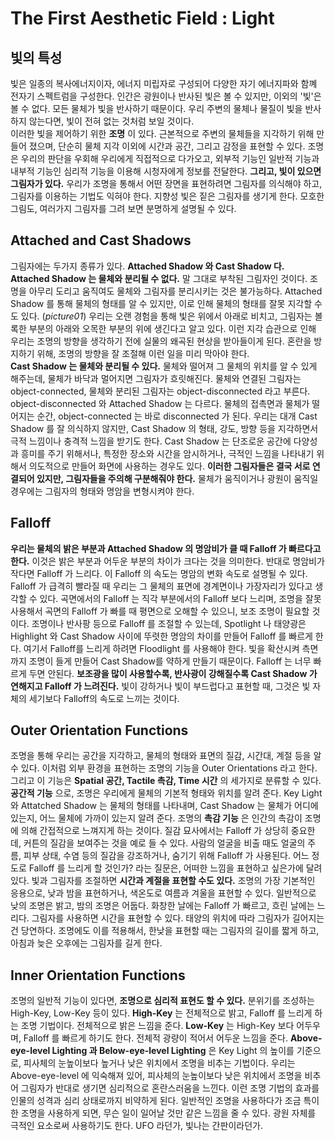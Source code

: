 # The First Aesthetic Field : Light
## 빛의 특성
빛은 일종의 복사에너지이자, 에너지 미립자로 구성되어 다양한 자기 에너지파와 함꼐 전자기 스펙트럼을 구성한다.
인간은 광원이나 반사된 빛은 볼 수 있지만, 이외의 '빛'은 볼 수 없다. 모든 물체가 빛을 반사하기 때문이다. 우리 주변의 물체나 물질이 빛을 반사하지 않는다면, 빛이 전혀 없는 것처럼 보일 것이다.    
이러한 빛을 제어하기 위한 __조명__ 이 있다. 근본적으로 주변의 물체들을 지각하기 위해 만들어 졌으며, 단순히 물체 지각 이외에 시간과 공간, 그리고 감정을 표현할 수 있다.
조명은 우리의 판단을 우회해 우리에게 직접적으로 다가오고, 외부적 기능인 일반적 기능과 내부적 기능인 심리적 기능을 이용해 시청자에게 정보를 전달한다.
__그리고, 빛이 있으면 그림자가 있다.__ 우리가 조명을 통해서 어떤 장면을 표현하려면 그림자를 의식해야 하고, 그림자를 이용하는 기법도 익혀야 한다.
지향성 빛은 짙은 그림자를 생기게 한다. 모호한 그림도, 여러가지 그림자를 그려 보면 분명하게 설명될 수 있다. 

## Attached and Cast Shadows
그림자에는 두가지 종류가 있다. __Attached Shadow 와 Cast Shadow 다.__
__Attached Shadow 는 물체와 분리될 수 없다.__ 말 그대로 부착된 그림자인 것이다. 조명을 아무리 도리고 움직여도 물체와 그림자를 분리시키는 것은 불가능하다.
Attached Shadow 를 통해 물체의 형태를 알 수 있지만, 이로 인해 물체의 형태를 잘못 지각할 수도 있다. (_picture01_)
우리는 오랜 경험을 통해 빛은 위에서 아래로 비치고, 그림자는 볼록한 부분의 아래와 오목한 부분의 위에 생긴다고 알고 있다.
이런 지각 습관으로 인해 우리는 조명의 방향을 생각하기 전에 실물의 왜곡된 현상을 받아들이게 된다. 혼란을 방지하기 위해, 조명의 방향을 잘 조절해 이런 일을 미리 막아야 한다.   
__Cast Shadow 는 물체와 분리될 수 있다.__ 물체와 떨어져 그 물체의 위치를 알 수 있게 해주는데, 물체가 바닥과 멀어지면 그림자가 흐릿해진다.
물체와 연결된 그림자는 object-connected, 물체와 분리된 그림자는 object-disconnected 라고 부른다.
object-disconnected 와 Attached Shadow 는 다르다. 물체의 접촉면과 물체가 떨어지는 순간, object-connected 는 바로 disconnected 가 된다.
우리는 대개 Cast Shadow 를 잘 의식하지 않지만, Cast Shadow 의 형태, 강도, 방향 등을 지각하면서 극적 느낌이나 충격적 느낌을 받기도 한다.
Cast Shadow 는 단조로운 공간에 다양성과 흥미를 주기 위해서나, 특정한 장소와 시간을 암시하거나, 극적인 느낌을 나타내기 위해서 의도적으로 만들어 화면에 사용하는 경우도 있다.
__이러한 그림자들은 결국 서로 연결되어 있지만, 그림자들을 주의해 구분해줘야 한다.__ 물체가 움직이거나 광원이 움직일 경우에는 그림자의 형태와 명암을 변형시켜야 한다.

## Falloff
__우리는 물체의 밝은 부분과 Attached Shadow 의 명암비가 클 때 Falloff 가 빠르다고 한다.__ 이것은 밝은 부분과 어두운 부분의 차이가 크다는 것을 의미한다. 반대로 명암비가 작다면 Falloff 가 느리다.
이 Falloff 의 속도는 명암의 변화 속도로 설명될 수 있다. Falloff 가 급격히 빨라질 때 우리는 그 물체의 표면에 경계면이나 가장자리가 있다고 생각할 수 있다. 
곡면에서의 Falloff 는 직각 부분에서의 Falloff 보다 느리며, 조명을 잘못 사용해서 곡면의 Falloff 가 빠를 때 평면으로 오해할 수 있으니, 보조 조명이 필요할 것이다.
조명이나 반사팡 등으로 Falloff 를 조절할 수 있는데, Spotlight 나 태양광은 Highlight 와 Cast Shadow 사이에 뚜렷한 명암의 차이를 만들어 Falloff 를 빠르게 한다.
여기서 Falloff를 느리게 하려면 Floodlight 를 사용해야 한다. 빛을 확산시켜 측면까지 조명이 들게 만들어 Cast Shadow를 약하게 만들기 때문이다.
Falloff 는 너무 빠르게 두면 안된다. __보조광을 많이 사용할수록, 반사광이 강해질수록 Cast Shadow 가 연해지고 Falloff 가 느려진다.__
빛이 강하거나 빛이 부드럽다고 표현할 때, 그것은 빛 자체의 세기보다 Falloff의 속도로 느끼는 것이다.

## Outer Orientation Functions
조명을 통해 우리는 공간을 지각하고, 물체의 형태와 표면의 질감, 시간대, 계절 등을 알 수 있다. 이처럼 외부 환경을 표현하는 조명의 기능을 Outer Orientations 라고 한다.
그리고 이 기능은 __Spatial 공간, Tactile 촉감, Time 시간__ 의 세가지로 분류할 수 있다.   
__공간적 기능__ 으로, 조명은 우리에게 물체의 기본적 형태와 위치를 알려 준다. 
Key Light 와 Attatched Shadow 는 물체의 형태를 나타내며, Cast Shadow 는 물체가 어디에 있는지, 어느 물체에 가까이 있는지 알려 준다.
조명의 __촉감 기능__ 은 인간의 촉감이 조명에 의해 간접적으로 느껴지게 하는 것이다. 질감 묘사에서는 Falloff 가 상당히 중요한데, 커튼의 질감을 보여주는 것을 예로 들 수 있다.
사람의 얼굴을 비출 때도 얼굴의 주름, 피부 상태, 수염 등의 질감을 강조하거나, 숨기기 위해 Falloff 가 사용된다. 
어느 정도로 Falloff 를 느리게 할 것인가? 라는 질문은, 어떠한 느낌을 표현하고 싶은가에 달려 있다.
빛과 그림자를 조절하면 __시간과 계절을 표현할 수도 있다.__ 조명의 가장 기본적인 응용으로, 낮과 밤을 표현하거나, 색온도로 여름과 겨울을 표현할 수 있다.
일반적으로 낮의 조명은 밝고, 밤의 조명은 어둡다. 화창한 날에는 Falloff 가 빠르고, 흐린 날에는 느리다.
그림자를 사용하면 시간을 표현할 수 있다. 태양의 위치에 따라 그림자가 길어지는 건 당연하다.
조명에도 이를 적용해서, 한낮을 표현할 때는 그림자의 길이를 짧게 하고, 아침과 늦은 오후에는 그림자를 길게 한다.

## Inner Orientation Functions
조명의 일반적 기능이 있다면, __조명으로 심리적 표현도 할 수 있다.__ 분위기를 조성하는 High-Key, Low-Key 등이 있다.
__High-Key__ 는 전체적으로 밝고, Falloff 를 느리게 하는 조명 기법이다. 전체적으로 밝은 느낌을 준다.
__Low-Key__ 는 High-Key 보다 어두우며, Falloff 를 빠르게 하기도 한다. 전체적 광량이 적어서 어두운 느낌을 준다.
__Above-eye-level Lighting 과 Below-eye-level Lighting__ 은 Key Light 의 높이를 기준으로, 피사체의 눈높이보다 높거나 낮은 위치에서 조명을 비추는 기법이다.
우리는 Above-eye-level 에 익숙해져 있어, 피사체의 눈높이보다 낮은 위치에서 조명을 비추어 그림자가 반대로 생기면 심리적으로 혼란스러움을 느낀다.
이런 조명 기법의 효과를 인물의 성격과 심리 상태로까지 비약하게 된다.
일반적인 조명을 사용하다가 조금 특이한 조명을 사용하게 되면, 무슨 일이 일어날 것만 같은 느낌을 줄 수 있다.
광원 자체를 극적인 요소로써 사용하기도 한다. UFO 라던가, 빛나는 간판이라던가.
